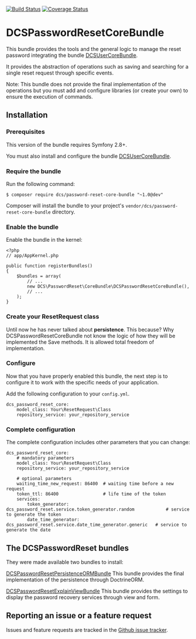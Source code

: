 [![Build Status](https://travis-ci.org/damianociarla/DCSPasswordResetCoreBundle.svg?branch=master)](https://travis-ci.org/damianociarla/DCSPasswordResetCoreBundle)
[![Coverage Status](https://coveralls.io/repos/github/damianociarla/DCSPasswordResetCoreBundle/badge.svg?branch=master)](https://coveralls.io/github/damianociarla/DCSPasswordResetCoreBundle?branch=master)

# DCSPasswordResetCoreBundle

This bundle provides the tools and the general logic to manage the reset password integrating the bundle [DCSUserCoreBundle](https://github.com/damianociarla/DCSUserCoreBundle). 

It provides the abstraction of operations such as saving and searching for a single reset request through specific events.

Note: This bundle does not provide the final implementation of the operations but you must add and configure libraries (or create your own) to ensure the execution of commands.

## Installation

### Prerequisites

This version of the bundle requires Symfony 2.8+.

You must also install and configure the bundle [DCSUserCoreBundle](https://github.com/damianociarla/DCSUserCoreBundle).

### Require the bundle

Run the following command:

	$ composer require dcs/password-reset-core-bundle "~1.0@dev"

Composer will install the bundle to your project's `vendor/dcs/password-reset-core-bundle` directory.

### Enable the bundle

Enable the bundle in the kernel:

	<?php
	// app/AppKernel.php

	public function registerBundles()
	{
		$bundles = array(
			// ...
			new DCS\PasswordReset\CoreBundle\DCSPasswordResetCoreBundle(),
			// ...
		);
	}
	
### Create your ResetRequest class

Until now he has never talked about **persistence**. This because? Why DCSPasswordResetCoreBundle not know the logic of how they will be implemented the Save methods. It is allowed total freedom of implementation.

### Configure

Now that you have properly enabled this bundle, the next step is to configure it to work with the specific needs of your application.

Add the following configuration to your `config.yml`.

	dcs_password_reset_core:
        model_class: Your\ResetRequest\Class
        repository_service: your_repository_service

### Complete configuration

The complete configuration includes other parameters that you can change:

    dcs_password_reset_core:
        # mandatory parameters
        model_class: Your\ResetRequest\Class
        repository_service: your_repository_service
        
        # optional parameters
        waiting_time_new_request: 86400  # waiting time before a new request
        token_ttl: 86400                 # life time of the token
        services:
            token_generator: dcs_password_reset.service.token_generator.random            # service to generate the token
            date_time_generator: dcs_password_reset.service.date_time_generator.generic   # service to generate the date

## The DCSPasswordReset bundles

They were made available two bundles to install:

[DCSPasswordResetPersistenceORMBundle](https://github.com/damianociarla/DCSPasswordResetPersistenceORMBundle) This bundle provides the final implementation of the persistence through DoctrineORM.

[DCSPasswordResetExplainViewBundle](https://github.com/damianociarla/DCSPasswordResetExplainViewBundle) This bundle provides the settings to display the password recovery services through view and form.

## Reporting an issue or a feature request

Issues and feature requests are tracked in the [Github issue tracker](https://github.com/damianociarla/DCSPasswordResetCoreBundle/issues).